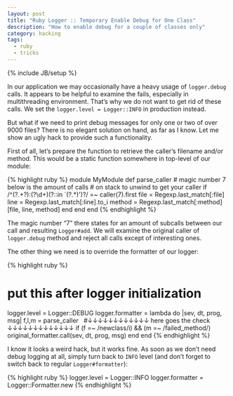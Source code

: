 ```yaml
---
layout: post
title: "Ruby Logger :: Temporary Enable Debug for One Class"
description: "How to enable debug for a couple of classes only"
category: hacking
tags:
  - ruby
  - tricks
---
```

{% include JB/setup %}

In our application we may occasionally have a heavy usage of `logger.debug` calls. It appears
to be helpful to examine the fails, especially in multithreading environment. That’s why we
do not want to get rid of these calls. We set the `logger.level = Logger::INFO` in production instead.

But what if we need to print debug messages for only one or two of over 9000 files? There is no elegant
solution on hand, as far as I know. Let me show an ugly hack to provide such a functionality.

First of all, let’s prepare the function to retrieve the caller’s filename and/or method. This would
be a static function somewhere in top-level of our module:

{% highlight ruby %}
module MyModule
  def parse_caller
    # magic number 7 below is the amount of calls 
    #   on stack to unwind to get your caller
    if /^(?<file>.+?):(?<line>\d+)(?::in `(?<method>.*)')?/ =~ caller(7).first
      file      = Regexp.last_match[:file]
      line      = Regexp.last_match[:line].to_i
      method    = Regexp.last_match[:method]
      [file, line, method]
    end
  end
end
{% endhighlight %}

The magic number “7” there states for an amount of subcalls between our call and resulting
`Logger#add`. We will examine the original caller of `logger.debug` method and reject all 
calls except of interesting ones.

The other thing we need is to override the formatter of our logger:

{% highlight ruby %}
# put this after logger initialization
logger.level = Logger::DEBUG
logger.formatter = lambda do |sev, dt, prog, msg|
  f,l,m = parse_caller
  #↓↓↓↓↓↓↓↓↓↓↓↓ here goes the check ↓↓↓↓↓↓↓↓↓↓↓↓↓
  if (f =~ /newclass/i) && (m =~ /failed_method/)
    original_formatter.call(sev, dt, prog, msg) 
  end
end
{% endhighlight %}

I know it looks a weird hack, but it works fine. As soon as we don’t need debug logging at all, simply
turn back to `INFO` level (and don’t forget to switch back to regular `Logger#formatter`):

{% highlight ruby %}
logger.level = Logger::INFO
logger.formatter = Logger::Formatter.new
{% endhighlight %}

